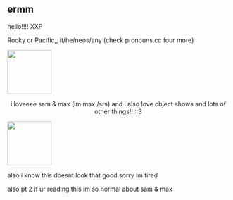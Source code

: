 ## ermm
<p>hello!!!! XXP</p>
<p>Rocky or Pacific,, it/he/neos/any (check pronouns.cc four more)</p>
<img src="https://files.catbox.moe/kji189.png"
width="100"
height="100"/>
<p style="text-align:center">i loveeee sam & max (im max /srs) and i also love object shows and lots of other things!! ::3</p>
<img src="https://files.catbox.moe/vuiajz.png"
width="100"
height="100"/>
<p>also i know this doesnt look that good sorry im tired</p>
<p>also pt 2 if ur reading this im so normal about sam & max</p>
